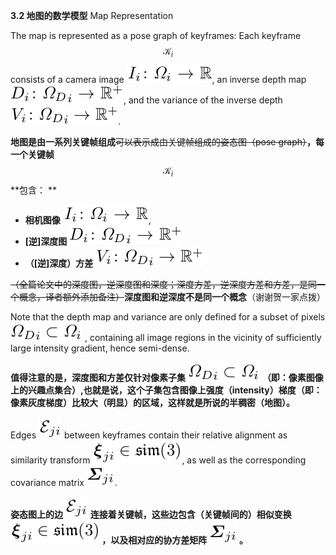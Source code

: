 **3.2 地图的数学模型** Map Representation

The map is represented as a pose graph of keyframes: Each keyframe $$\mathcal{K}_{i}$$ consists of a camera image ![](/assets/math_39.png), an inverse depth map ![](/assets/math_40.png), and the variance of the inverse depth ![](/assets/math_41.png).

**地图是由一系列关键帧组成**~~可以表示成由关键帧组成的姿态图（pose graph）~~**，每一个关键帧** $$\mathcal{K}_{i}$$ **包含： **

* **相机图像** ![](/assets/math_39.png), 
* **\[逆\]深度图** ![](/assets/math_40.png) 
* **（\[逆\]深度）方差** ![](/assets/math_41.png)

~~（全篇论文中的深度图，逆深度图和深度；深度方差，逆深度方差和方差，是同一个概念，译者额外添加备注）~~**深度图和逆深度不是同一个概念**（谢谢贺一家点拨）

Note that the depth map and variance are only defined for a subset of pixels ![](/assets/math_42.png) , containing all image regions in the vicinity of sufficiently large intensity gradient, hence semi-dense.

**值得注意的是，深度图和方差仅针对像素子集** ![](/assets/math_42.png) **（即：像素图像上的兴趣点集合）,也就是说，这个子集包含图像上强度（intensity）梯度（即：像素灰度梯度）比较大（明显）的区域，这样就是所说的半稠密（地图）。**

Edges ![](/assets/math_43.png) between keyframes contain their relative alignment as similarity transform ![](/assets/math_44.png), as well as the corresponding covariance matrix ![](/assets/math_45.png).

**姿态图上的边 **![](/assets/math_43.png)** 连接着关键帧，这些边包含（关键帧间的）相似变换 **![](/assets/math_44.png)** ，以及相对应的协方差矩阵 **![](/assets/math_45.png)** 。**

